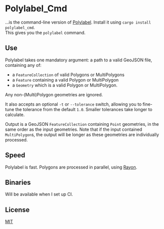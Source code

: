 # Polylabel_Cmd
…is the command-line version of [Polylabel](https://github.com/urschrei/polylabel-rs). Install it using `cargo install polylabel_cmd`.  
This gives you the `polylabel` command.

## Use
Polylabel takes one mandatory argument: a path to a valid GeoJSON file, containing any of:

- a `FeatureCollection` of valid Polygons or MultiPolygons
- a `Feature` containing a valid Polygon or MultiPolygon
- a `Geometry` which is a valid Polygon or MultiPolygon.

Any non-(Multi)Polygon geometries are ignored.  

It also accepts an optional `-t` or `--tolerance` switch, allowing you to fine-tune the tolerance from the default `1.0`. Smaller tolerances take longer to calculate.   

Output is a GeoJSON `FeatureCollection` containing `Point` geometries, in the same order as the input geometries. Note that if the input contained `MultiPolygon`s, the output will be longer as these geometries are individually processed.

## Speed
Polylabel is fast. Polygons are processed in parallel, using [Rayon](https://github.com/rayon-rs/rayon).

## Binaries
Will be available when I set up CI.

## License
[MIT](license.txt)

